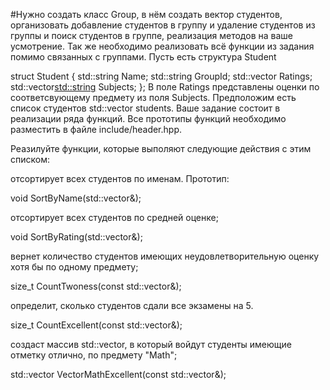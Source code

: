 #Нужно создать класс Group, в нём создать вектор студентов, организовать добавление студентов в группу и удаление студентов из группы и поиск студентов в группе, реализация методов на ваше усмотрение. Так же необходимо реализовать всё функции из задания помимо связанных с группами.
Пусть есть структура Student

struct Student
{
  std::string Name;
  std::string GroupId;
  std::vector<unsigned> Ratings;
  std::vector<std::string> Subjects;
};
В поле Ratings представлены оценки по соответсвующему предмету из поля Subjects. Предположим есть список студентов std::vector<Student> students. Ваше задание состоит в реализации ряда функций. Все прототипы функций необходимо разместить в файле include/header.hpp.

Реазилуйте функции, которые выполяют следующие действия с этим списком:

отсортирует всех студентов по именам. Прототип:

void SortByName(std::vector<Student>&);

отсортирует всех студентов по средней оценке;

void SortByRating(std::vector<Student>&);

вернет количество студентов имеющих неудовлетворительную оценку хотя бы по одному предмету;

size_t CountTwoness(const std::vector<Student>&);

определит, сколько студентов сдали все экзамены на 5.

size_t CountExcellent(const std::vector<Student>&);

создаст массив std::vector<Student>, в который войдут студенты имеющие отметку отлично, по предмету "Math";

std::vector<Student> VectorMathExcellent(const std::vector<Student>&);
